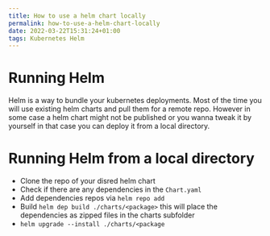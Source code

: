 ```yaml
---
title: How to use a helm chart locally
permalink: how-to-use-a-helm-chart-locally
date: 2022-03-22T15:31:24+01:00
tags: Kubernetes Helm
---
```


# Running Helm

Helm is a way to bundle your kubernetes deployments. Most of the time you will
use existing helm charts and pull them for a remote repo. However in some case a
helm chart might not be published or you wanna tweak it by yourself in that case
you can deploy it from a local directory.

# Running Helm from a local directory

- Clone the repo of your disred helm chart
- Check if there are any dependencies in the `Chart.yaml`
- Add dependencies repos via `helm repo add`
- Build `helm dep build ./charts/<package>` this will place the dependencies as
  zipped files in the charts subfolder
- `helm upgrade --install ./charts/<package`
